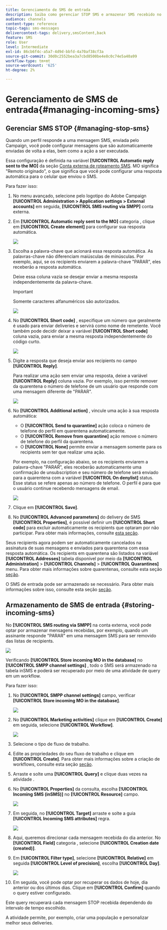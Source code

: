 ```yaml
---
title: Gerenciamento de SMS de entrada
description: Saiba como gerenciar STOP SMS e armazenar SMS recebido no Adobe Campaign.
audience: channels
content-type: reference
topic-tags: sms-messages
delivercontext-tags: delivery,smsContent,back
feature: SMS
role: User
level: Intermediate
exl-id: 86cb6f4c-a5a7-4d9d-bbfd-4a70af38cf3a
source-git-commit: 30d0c2552bea3a7cbd8500be4e8c0c74e5a40a99
workflow-type: tm+mt
source-wordcount: '625'
ht-degree: 2%

---
```


# Gerenciamento de SMS de entrada{#managing-incoming-sms}

## Gerenciar SMS STOP {#managing-stop-sms}

Quando um perfil responde a uma mensagem SMS, enviada pelo Campaign, você pode configurar mensagens que são automaticamente enviadas de volta a elas, bem como a ação a ser executada.

Essa configuração é definida na variável **[!UICONTROL Automatic reply sent to the MO]** da seção [Conta externa de roteamento SMS](../../administration/using/configuring-sms-channel.md#defining-an-sms-routing). MO significa &quot;Remoto originado&quot;, o que significa que você pode configurar uma resposta automática para o celular que enviou o SMS.

Para fazer isso:

1. No menu avançado, selecione pelo logotipo do Adobe Campaign **[!UICONTROL Administration > Application settings > External accounts]** em seguida, **[!UICONTROL SMS routing via SMPP]** conta externa.
1. Em **[!UICONTROL Automatic reply sent to the MO]** categoria , clique em **[!UICONTROL Create element]** para configurar sua resposta automática.

   ![](assets/sms_mo_1.png)

1. Escolha a palavra-chave que acionará essa resposta automática. As palavras-chave não diferenciam maiúsculas de minúsculas. Por exemplo, aqui, se os recipients enviarem a palavra-chave &quot;PARAR&quot;, eles receberão a resposta automática.

   Deixe essa coluna vazia se desejar enviar a mesma resposta independentemente da palavra-chave.

   >[!IMPORTANT]
   >
   >Somente caracteres alfanuméricos são autorizados.

   ![](assets/sms_mo_2.png)

1. No **[!UICONTROL Short code]** , especifique um número que geralmente é usado para enviar deliveries e servirá como nome de remetente. Você também pode decidir deixar a variável **[!UICONTROL Short code]** coluna vazia, para enviar a mesma resposta independentemente do código curto.

   ![](assets/sms_mo_4.png)

1. Digite a resposta que deseja enviar aos recipients no campo **[!UICONTROL Reply]**.

   Para realizar uma ação sem enviar uma resposta, deixe a variável **[!UICONTROL Reply]** coluna vazia. Por exemplo, isso permite remover da quarentena o número de telefone de um usuário que responde com uma mensagem diferente de &quot;PARAR&quot;.

   ![](assets/sms_mo_3.png)

1. No **[!UICONTROL Additional action]** , vincule uma ação à sua resposta automática:

   * O **[!UICONTROL Send to quarantine]** ação coloca o número de telefone do perfil em quarentena automaticamente.
   * O **[!UICONTROL Remove from quarantine]** ação remove o número de telefone do perfil da quarentena.
   * O **[!UICONTROL None]** permite enviar a mensagem somente para os recipients sem ter que realizar uma ação.

   Por exemplo, na configuração abaixo, se os recipients enviarem a palavra-chave &quot;PARAR&quot;, eles receberão automaticamente uma confirmação de unsubscription e seu número de telefone será enviado para a quarentena com a variável **[!UICONTROL On denylist]** status. Esse status se refere apenas ao número de telefone. O perfil é para que o usuário continue recebendo mensagens de email.

   ![](assets/sms_mo.png)

1. Clique em **[!UICONTROL Save]**.

1. No **[!UICONTROL Advanced parameters]** do delivery de SMS **[!UICONTROL Properties]**, é possível definir um **[!UICONTROL Short code]** para excluir automaticamente os recipients que optaram por não participar. Para obter mais informações, consulte [esta seção](../../administration/using/configuring-sms-channel.md#configuring-sms-properties).

Seus recipients agora podem ser automaticamente cancelados na assinatura de suas mensagens e enviados para quarentena com essa resposta automática. Os recipients em quarentena são listados na variável **[!UICONTROL Addresses]** tabela disponível por meio da **[!UICONTROL Administration]** > **[!UICONTROL Channels]** > **[!UICONTROL Quarantines]** menu. Para obter mais informações sobre quarentenas, consulte esta seção [seção](../../sending/using/understanding-quarantine-management.md).

O SMS de entrada pode ser armazenado se necessário. Para obter mais informações sobre isso, consulte esta seção [seção](#storing-incoming-sms).

## Armazenamento de SMS de entrada {#storing-incoming-sms}

No **[!UICONTROL SMS routing via SMPP]** na conta externa, você pode optar por armazenar mensagens recebidas, por exemplo, quando um assinante responde &quot;PARAR&quot; em uma mensagem SMS para ser removido das listas de recipients.

![](assets/sms_config_mo_1.png)

Verificando **[!UICONTROL Store incoming MO in the database]** no **[!UICONTROL SMPP channel settings]** , todo o SMS será armazenado na tabela inSMS e poderá ser recuperado por meio de uma atividade de query em um workflow.

Para fazer isso:

1. No **[!UICONTROL SMPP channel settings]** campo, verificar **[!UICONTROL Store incoming MO in the database]**.

   ![](assets/sms_config_mo_2.png)

1. No **[!UICONTROL Marketing activities]** clique em **[!UICONTROL Create]** em seguida, selecione **[!UICONTROL Workflow]**.

   ![](assets/sms_config_mo_3.png)

1. Selecione o tipo de fluxo de trabalho.
1. Edite as propriedades do seu fluxo de trabalho e clique em **[!UICONTROL Create]**. Para obter mais informações sobre a criação de workflows, consulte esta seção [seção](../../automating/using/building-a-workflow.md).
1. Arraste e solte uma **[!UICONTROL Query]** e clique duas vezes na atividade .
1. No **[!UICONTROL Properties]** da consulta, escolha **[!UICONTROL Incoming SMS (inSMS)]** no **[!UICONTROL Resource]** campo.

   ![](assets/sms_config_mo_4.png)

1. Em seguida, no **[!UICONTROL Target]** arraste e solte a guia **[!UICONTROL Incoming SMS attributes]** regra.

   ![](assets/sms_config_mo_5.png)

1. Aqui, queremos direcionar cada mensagem recebida do dia anterior. No **[!UICONTROL Field]** categoria , selecione **[!UICONTROL Creation date (created)]**.
1. Em **[!UICONTROL Filter type]**, selecione **[!UICONTROL Relative]** em seguida **[!UICONTROL Level of precision]**, escolha **[!UICONTROL Day]**.

   ![](assets/sms_config_mo_6.png)

1. Em seguida, você pode optar por recuperar os dados de hoje, dia anterior ou dos últimos dias. Clique em **[!UICONTROL Confirm]** quando o query estiver configurado.

Este query recuperará cada mensagem STOP recebida dependendo do intervalo de tempo escolhido.

A atividade permite, por exemplo, criar uma população e personalizar melhor seus deliveries.
